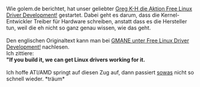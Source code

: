 <html><body><p>Wie golem.de berichtet, hat unser geliebter <a href="http://www.golem.de/0701/50239.html" target="_blank">Greg K-H die Aktion Free Linux Driver Development!</a> gestartet. Dabei geht es darum, dass die Kernel-Entwickler Treiber für Hardware schreiben, anstatt dass es die Hersteller tun, weil die eh nicht so ganz genau wissen, wie das geht.<br>
<br>
Den englischen Originaltext kann man bei <a href="http://article.gmane.org/gmane.linux.kernel/487536" target="_blank">GMANE unter Free Linux Driver Development!</a> nachlesen.<br>
Ich zittiere:<br>
<strong>"If you build it, we can get Linux drivers working for it.</strong><br>
<br>
Ich hoffe ATI/AMD springt auf diesen Zug auf, dann passiert <a href="http://ati.cchtml.com/show_bug.cgi?id=566" target="_blank">sowas</a> nicht so schnell wieder. *träum*</p></body></html>
